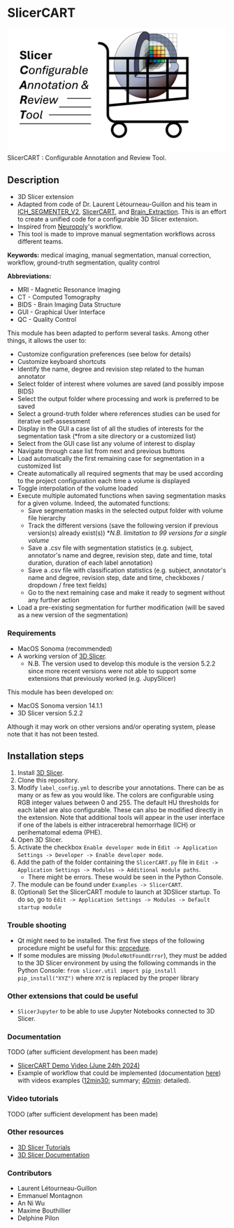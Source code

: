 # SlicerCART
![slicerCART logo.png](SlicerCART/src/resources/Icons/SlicerCART.png)
SlicerCART : Configurable Annotation and Review Tool. 


## Description

* 3D Slicer extension
* Adapted from code of Dr. Laurent Létourneau-Guillon and his team in [ICH_SEGMENTER_V2](https://github.com/laurentletg/ICH_SEGMENTER_V2), [SlicerCART](https://github.com/laurentletg/SlicerCART), and [Brain_Extraction](https://github.com/MattFr56/CT_Brain_Extraction/blob/main/Brain_Extraction/Brain_Extraction/Brain_Extraction.py). This is an effort to create a unified code for a configurable 3D Slicer extension. 
* Inspired from [Neuropoly](https://neuro.polymtl.ca/)'s workflow. 
* This tool is made to improve manual segmentation workflows across different teams. 

**Keywords:** medical imaging, manual segmentation, manual correction, workflow, ground-truth segmentation, quality control

**Abbreviations:**

- MRI - Magnetic Resonance Imaging
- CT - Computed Tomography
- BIDS - Brain Imaging Data Structure
- GUI - Graphical User Interface
- QC - Quality Control

This module has been adapted to perform several tasks. Among other things, it allows the user to:

* Customize configuration preferences (see below for details)
* Customize keyboard shortcuts
* Identify the name, degree and revision step related to the human annotator
* Select folder of interest where volumes are saved (and possibly impose BIDS)
* Select the output folder where processing and work is preferred to be saved
* Select a ground-truth folder where references studies can be used for iterative self-assessment
* Display in the GUI a case list of all the studies of interests for the segmentation task (*from a site directory or a customized list)
* Select from the GUI case list any volume of interest to display
* Navigate through case list from next and previous buttons
* Load automatically the first remaining case for segmentation in a customized list
* Create automatically all required segments that may be used according to the project configuration each time a volume is displayed
* Toggle interpolation of the volume loaded
* Execute multiple automated functions when saving segmentation masks for a given volume. Indeed, the automated functions:
  * Save segmentation masks in the selected output folder with volume file hierarchy
  * Track the different versions (save the following version if previous version(s) already exist(s)) **N.B. limitation to 99 versions for a single volume*
  * Save a .csv file with segmentation statistics (e.g. subject, annotator's name and degree, revision step, date and time, total duration, duration of each label annotation)
  * Save a .csv file with classification statistics (e.g. subject, annotator's name and degree, revision step, date and time, checkboxes / dropdown / free text fields)
  * Go to the next remaining case and make it ready to segment without any further action
* Load a pre-existing segmentation for further modification (will be saved as a new version of the segmentation)

### Requirements

* MacOS Sonoma (recommended)
* A working version of [3D Slicer](https://download.slicer.org).
  * N.B. The version used to develop this module is the version 5.2.2 since more recent versions were not able to support some extensions that previously worked (e.g. JupySlicer)

This module has been developed on:

* MacOS Sonoma version 14.1.1
* 3D Slicer version 5.2.2

Although it may work on other versions and/or operating system, please note that it has not been tested.

## Installation steps
1. Install [3D Slicer](https://download.slicer.org).  
2. Clone this repository.
3. Modify `label_config.yml` to describe your annotations. There can be as many or as few as you would like. The colors are configurable using RGB integer values between 0 and 255. The default HU thresholds for each label are also configurable. These can also be modified directly in the extension. Note that additional tools will appear in the user interface if one of the labels is either intracerebral hemorrhage (ICH) or perihematomal edema (PHE). 
4. Open 3D Slicer. 
5. Activate the checkbox `Enable developer mode` in `Edit -> Application Settings -> Developer -> Enable developer mode`. 
6. Add the path of the folder containing the `SlicerCART.py` file in `Edit -> Application Settings -> Modules -> Additional module paths`. 
    * There might be errors. These would be seen in the Python Console. 
7. The module can be found under `Examples -> SlicerCART`. 
8. (Optional) Set the SlicerCART module to launch at 3DSlicer startup. To do so, go to `Edit -> Application Settings -> Modules -> Default startup module`

### Trouble shooting 
* Qt might need to be installed. The first five steps of the following procedure might be useful for this: [procedure](https://web.stanford.edu/dept/cs_edu/resources/qt/install-mac). 
* If some modules are missing (`ModuleNotFoundError`), they must be added to the 3D Slicer environment by using the following commands in the Python Console: 
        `from slicer.util import pip_install`
        `pip_install("XYZ")` where `XYZ` is replaced by the proper library

### Other extensions that could be useful
* `SlicerJupyter` to be able to use Jupyter Notebooks connected to 3D Slicer.

### Documentation
TODO (after sufficient development has been made)
* [SlicerCART Demo Video (June 24th 2024)](https://drive.google.com/drive/u/0/folders/1DClUQDOvTnbYoe68sdhgmVo_GL7vkBKA)
* Example of workflow that could be implemented (documentation [here](https://github.com/neuropoly/slicer-manual-annotation/blob/main/workflow_example.md)) with videos examples ([12min30:](https://www.dropbox.com/scl/fi/ddhj5f2rx2ydzy2k7s6b8/slicer-manual-annotation_overview.mov?rlkey=rhgs9usmhqfbfe9tylmk42tlo&st=c5zhnyjs&dl=0) summary; [40min](https://www.dropbox.com/scl/fi/j8e3xuhugjylg3hhxhzm7/20240619_slicer-manual-annotation-detailed_explanations.mov?rlkey=0otcuw4nwjuo8l72qxohir8ry&st=6vu8ob2n&dl=0): detailed).

### Video tutorials 
TODO (after sufficient development has been made)

### Other resources
* [3D Slicer Tutorials](https://www.youtube.com/watch?v=QTEti9aY0vs&)
* [3D Slicer Documentation](https://www.slicer.org/wiki/Documentation/Nightly/Training)

### Contributors

* Laurent Létourneau-Guillon
* Emmanuel Montagnon
* An Ni Wu
* Maxime Bouthillier
* Delphine Pilon
